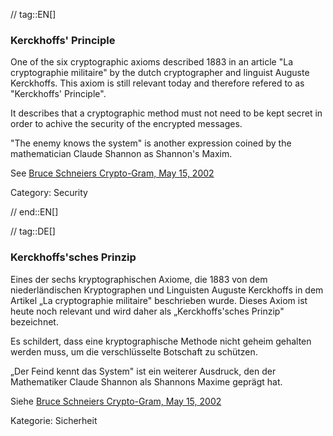 // tag::EN[]
### Kerckhoffs' Principle

One of the six cryptographic axioms described 1883 in an article "La
cryptographie militaire" by the dutch cryptographer and linguist Auguste
Kerckhoffs. This axiom is still relevant today and therefore refered to as
"Kerckhoffs' Principle".

It describes that a cryptographic method must not need to be kept secret in
order to achive the security of the encrypted messages.

"The enemy knows the system" is another expression coined by the mathematician
Claude Shannon as Shannon's Maxim.

See [Bruce Schneiers Crypto-Gram, May 15, 2002](https://www.schneier.com/crypto-gram/archives/2002/0515.html)

Category: Security

// end::EN[]

// tag::DE[]
### Kerckhoffs\'sches Prinzip

Eines der sechs kryptographischen Axiome, die 1883 von dem
niederländischen Kryptographen und Linguisten Auguste Kerckhoffs in
dem Artikel „La cryptographie militaire" beschrieben wurde. Dieses
Axiom ist heute noch relevant und wird daher als „Kerckhoffs\'sches
Prinzip" bezeichnet.

Es schildert, dass eine kryptographische Methode nicht geheim gehalten
werden muss, um die verschlüsselte Botschaft zu schützen.

„Der Feind kennt das System" ist ein weiterer Ausdruck, den der
Mathematiker Claude Shannon als Shannons Maxime geprägt hat.

Siehe [Bruce Schneiers Crypto-Gram, May 15,
2002](https://www.schneier.com/crypto-gram/archives/2002/0515.html)

Kategorie: Sicherheit
